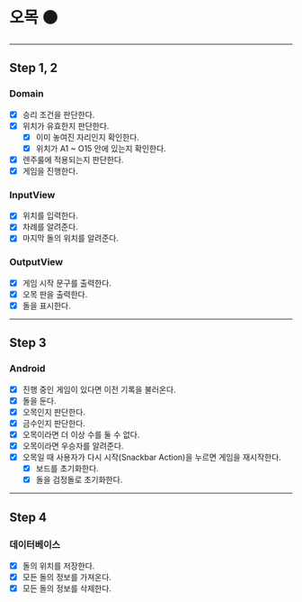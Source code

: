 # 오목 ⚫️

---
## Step 1, 2

### Domain

- [x] 승리 조건을 판단한다.
- [x] 위치가 유효한지 판단한다.
    - [x] 이미 놓여진 자리인지 확인한다.
    - [x] 위치가 A1 ~ O15 안에 있는지 확인한다.
- [x] 렌주룰에 적용되는지 판단한다.
- [x] 게임을 진행한다.

### InputView

- [x] 위치를 입력한다.
- [x] 차례를 알려준다.
- [x] 마지막 돌의 위치를 알려준다.

### OutputView

- [x] 게임 시작 문구를 출력한다.
- [x] 오목 판을 출력한다.
- [x] 돌을 표시한다.

---

## Step 3

### Android

- [X] 진행 중인 게임이 있다면 이전 기록을 불러온다.
- [X] 돌을 둔다.
- [X] 오목인지 판단한다.
- [X] 금수인지 판단한다.
- [X] 오목이라면 더 이상 수를 둘 수 없다.
- [X] 오목이라면 우승자를 알려준다.
- [X] 오목일 때 사용자가 다시 시작(Snackbar Action)을 누르면 게임을 재시작한다.
  - [X] 보드를 초기화한다.
  - [X] 돌을 검정돌로 초기화한다.

---

## Step 4

### 데이터베이스

- [X] 돌의 위치를 저장한다.
- [X] 모든 돌의 정보를 가져온다.
- [X] 모든 돌의 정보를 삭제한다.
